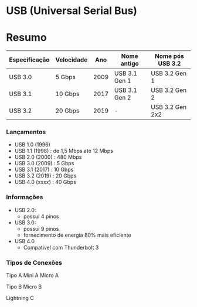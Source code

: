 # USB (Universal Serial Bus)

# Resumo

| Especificação	| Velocidade	| Ano	  | Nome antigo	  | Nome pós USB 3.2  | 
|---            |---          |---    |---            |---               |    
| USB 3.0	      | 5 Gbps	    | 2009	| USB 3.1 Gen 1	| USB 3.2 Gen 1    | 
| USB 3.1	      | 10 Gbps	    | 2017	| USB 3.1 Gen 2	| USB 3.2 Gen 2    | 
| USB 3.2	      | 20 Gbps	    | 2019	| -         	  | USB 3.2 Gen 2x2  | 

### Lançamentos
- USB 1.0 (1996)
- USB 1.1 (1998) : de 1,5 Mbps até 12 Mbps
- USB 2.0 (2000) : 480 Mbps 
- USB 3.0 (2009) :   5 Gbps 
- USB 3.1 (2017) :  10 Gbps
- USB 3.2 (2019) :  20 Gbps
- USB 4.0 (xxxx) :  40 Gbps

### Informações
- USB 2.0:
  - possui 4 pinos   
- USB 3.0:
  - possui 9 pinos 
  - fornecimento de energia 80% mais eficiente
- USB 4.0 
  - Compativel com Thunderbolt 3

### Tipos de Conexões
Tipo A
Mini A
Micro A

Tipo B
Micro B


Lightning
C

 
